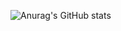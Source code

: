 ![Anurag's GitHub stats](https://github-readme-stats.vercel.app/api?username=AlexLiuDev233&count_private=true&locale=)
